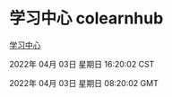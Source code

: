 # 学习中心 colearnhub
[学习中心](http://59.174.25.134:56308/colearnhub/)

2022年 04月 03日 星期日 16:20:02 CST

2022年 04月 03日 星期日 08:20:02 GMT
